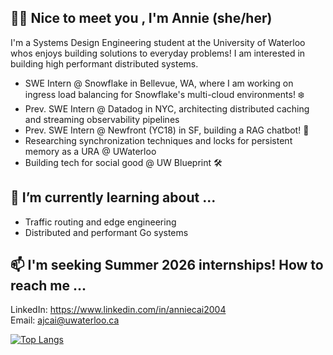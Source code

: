 ## 👋🏻 Nice to meet you , I'm Annie (she/her)

I'm a Systems Design Engineering student at the University of Waterloo whos enjoys building solutions to everyday problems! I am interested in building high performant distributed systems.

- SWE Intern @ Snowflake in Bellevue, WA, where I am working on ingress load balancing for Snowflake's multi-cloud environments! ❄️
- Prev. SWE Intern @ Datadog in NYC, architecting distributed caching and streaming observability pipelines 
- Prev. SWE Intern @ Newfront (YC18) in SF, building a RAG chatbot! 🤖
- Researching synchronization techniques and locks for persistent memory as a URA @ UWaterloo
- Building tech for social good @ UW Blueprint 🛠️

## 🌱 I’m currently learning about ...
- Traffic routing and edge engineering
- Distributed and performant Go systems

## 📫 I'm seeking Summer 2026 internships! How to reach me ... 
LinkedIn: https://www.linkedin.com/in/anniecai2004                                                                                                                         
Email: ajcai@uwaterloo.ca
                                                                                                                                                                         
[![Top Langs](https://github-readme-stats.vercel.app/api/top-langs/?username=aanxniee&layout=compact&theme=swift&show_icons=true)](https://github.com/aanxniee/github-readme-stats)


